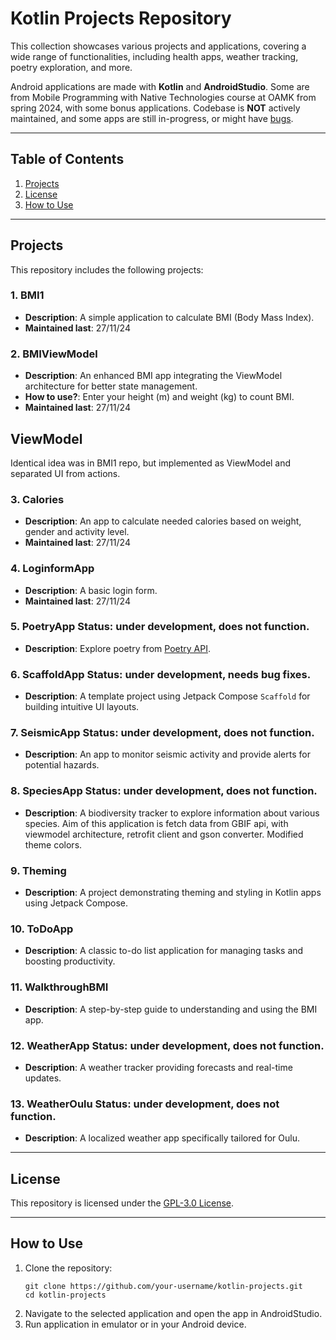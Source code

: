 # Kotlin Projects Repository

This collection showcases various projects and applications, covering a wide range of functionalities, including health apps, weather tracking, poetry exploration, and more.

Android applications are made with **Kotlin** and **AndroidStudio**. Some are from Mobile Programming with Native Technologies course at OAMK from spring 2024, with some bonus applications. Codebase is **NOT** actively maintained, and some apps are still in-progress, or might have <ins>bugs</ins>.

---

## Table of Contents
1. [Projects](#projects)
2. [License](#license)
3. [How to Use](#how-to-use)

---

## Projects

This repository includes the following projects:

### 1. **BMI1**
   - **Description**: A simple application to calculate BMI (Body Mass Index).
   - **Maintained last**: 27/11/24

### 2. **BMIViewModel**
   - **Description**: An enhanced BMI app integrating the ViewModel architecture for better state management.
   - **How to use?**: Enter your height (m) and weight (kg) to count BMI.
   - **Maintained last**: 27/11/24

## ViewModel
Identical idea was in BMI1 repo, but implemented as ViewModel and separated UI from actions.

### 3. **Calories**
   - **Description**: An app to calculate needed calories based on weight, gender and activity level.
   - **Maintained last**: 27/11/24

### 4. **LoginformApp**
   - **Description**: A basic login form.
   - **Maintained last**: 27/11/24

### 5. **PoetryApp** Status: under development, does not function.
   - **Description**: Explore poetry from [Poetry API](https://poetrydb.org/index.html).

### 6. **ScaffoldApp** Status: under development, needs bug fixes.
   - **Description**: A template project using Jetpack Compose `Scaffold` for building intuitive UI layouts.

### 7. **SeismicApp** Status: under development, does not function.
   - **Description**: An app to monitor seismic activity and provide alerts for potential hazards.

### 8. **SpeciesApp** Status: under development, does not function.
   - **Description**: A biodiversity tracker to explore information about various species. Aim of this application is fetch data from GBIF api, with viewmodel architecture, retrofit client and gson converter. Modified theme colors.

### 9. **Theming**
   - **Description**: A project demonstrating theming and styling in Kotlin apps using Jetpack Compose.

### 10. **ToDoApp**
   - **Description**: A classic to-do list application for managing tasks and boosting productivity.

### 11. **WalkthroughBMI**
   - **Description**: A step-by-step guide to understanding and using the BMI app.

### 12. **WeatherApp** Status: under development, does not function.
   - **Description**: A weather tracker providing forecasts and real-time updates.

### 13. **WeatherOulu** Status: under development, does not function.
   - **Description**: A localized weather app specifically tailored for Oulu.

---

## License

This repository is licensed under the [GPL-3.0 License](./LICENSE).

---

## How to Use

1. Clone the repository:
   ```
   git clone https://github.com/your-username/kotlin-projects.git
   cd kotlin-projects
   ```
2. Navigate to the selected application and open the app in AndroidStudio.
3. Run application in emulator or in your Android device.
